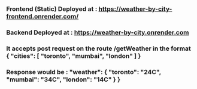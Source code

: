 ### Frontend (Static) Deployed at : https://weather-by-city-frontend.onrender.com/
### Backend Deployed at : https://weather-by-city.onrender.com
### It accepts post request on the route /getWeather in the format { "cities": [ "toronto", "mumbai", "london" ] }
### Response would be : "weather": { "toronto": "24C", "mumbai": "34C", "london": "14C" } }
